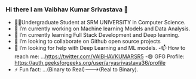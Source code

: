 ### Hi there I am Vaibhav Kumar Srivastava 👋
- 🧑‍🎓Undergraduate Student at SRM UNIVERSITY in Computer Science.
- 🔭 I’m currently working on Machine learning Models and Data Analysis.
- 🌱 I’m currently learning Full Stack Development and Deep learning.
- 👯 I’m looking to collaborate on Github open source projects
- 🤔 I’m looking for help with Deep Learning and ML models.
-📫 How to reach me: ...https://twitter.com/VAIBHAVKUMARSR5
-😅 GFG Profile: https://auth.geeksforgeeks.org/user/aryasrivastava36/profile
- ⚡ Fun fact: ...(Binary to Real)--->(Real to Binary).

